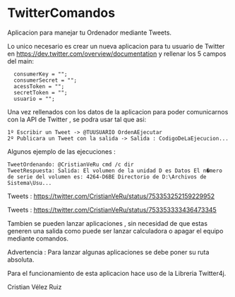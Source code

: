 # TwitterComandos
Aplicacion para manejar tu Ordenador mediante Tweets. 

Lo unico necesario es crear un nueva aplicacion para tu usuario de Twitter en 
https://dev.twitter.com/overview/documentation y rellenar los 5 campos del main:

      consumerKey = "";
      consumerSecret = "";
      acessToken = "";
      secretToken = "";
      usuario = "";

Una vez rellenados con los datos de la aplicacion para poder comunicarnos con la API de Twitter , se podra usar tal que asi:

    1º Escribir un Tweet -> @TUUSUARIO OrdenAEjecutar
    2º Publicara un Tweet con la salida -> Salida : CodigoDeLaEjecucion...

Algunos ejemplo de las ejecuciones : 

    TweetOrdenando: @CristianVeRu cmd /c dir
    TweetRespuesta: Salida: El volumen de la unidad D es Datos El n�mero de serie del volumen es: 4264-D6BE Directorio de D:\Archivos de Sistema\Usu...

  Tweets : https://twitter.com/CristianVeRu/status/753353252159229952
  
  Tweets : https://twitter.com/CristianVeRu/status/753353333436473345

Tambien se pueden lanzar aplicaciones , sin necesidad de que estas generen una salida como puede ser lanzar calculadora o apagar el equipo mediante comandos.

Advertencia : Para lanzar algunas aplicaciones se debe poner su ruta absoluta.

Para el funcionamiento de esta aplicacion hace uso de la Libreria Twitter4j.

Cristian Vélez Ruiz
